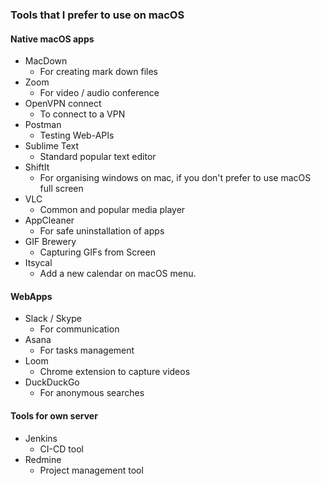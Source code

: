 ### Tools that I prefer to use on macOS

#### Native macOS apps

- MacDown
	- For creating mark down files
- Zoom
	- For video / audio conference
- OpenVPN connect
	- To connect to a VPN
- Postman
	- Testing Web-APIs
- Sublime Text
	- Standard popular text editor
- ShiftIt
	- For organising windows on mac, if you don't prefer to use macOS full screen
- VLC
	- Common and popular media player
- AppCleaner
	- For safe uninstallation of apps
- GIF Brewery
	- Capturing GIFs from Screen
- Itsycal
	- Add a new calendar on macOS menu.


#### WebApps

- Slack / Skype
	- For communication
- Asana
	- For tasks management
- Loom
	- Chrome extension to capture videos
- DuckDuckGo
	- For anonymous searches


#### Tools for own server

- Jenkins
	- CI-CD tool
- Redmine
	- Project management tool